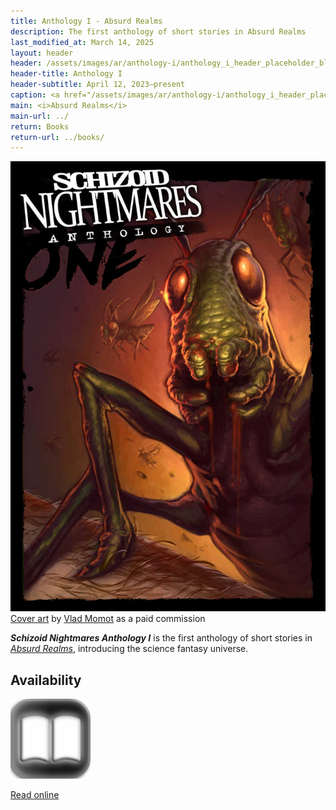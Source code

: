 ```yaml
---
title: Anthology I - Absurd Realms
description: The first anthology of short stories in Absurd Realms
last_modified_at: March 14, 2025
layout: header
header: /assets/images/ar/anthology-i/anthology_i_header_placeholder_blur.jpg
header-title: Anthology I
header-subtitle: April 12, 2023–present
caption: <a href="/assets/images/ar/anthology-i/anthology_i_header_placeholder_blur.jpg" target="_blank">AI placeholder artwork</a> generated above using <a href="https://creator.nightcafe.studio/creation/QqG1jOIrrGpH3ZaFKyoh" target="_blank">SD 1.5</a> — <a href="https://creativecommons.org/publicdomain/zero/1.0/" target="_blank">CC0 1.0</a>
main: <i>Absurd Realms</i>
main-url: ../
return: Books
return-url: ../books/
---
```


<div class="right" markdown=0>
  <img class="thumb" src="/assets/images/ar/anthology-i/anthology_i_med.jpg" alt="Anthology I cover">
  <div class="caption"><a href="/assets/images/ar/anthology-i/anthology_i.jpg" target="_blank">Cover art</a> by <a href="https://vladmomotart.tumblr.com/" target="_blank">Vlad Momot</a> as a paid commission</div>
</div>

***Schizoid Nightmares Anthology I*** is the first anthology of short stories in [*Absurd Realms*](/absurdrealms/), introducing the science fantasy universe.

## Availability

<div markdown=0>
  <a class="feature option" href="contents/">
    <img src="/assets/images/fa/book-open.png" alt="">
    <div><p>Read online</p></div>
  </a>
</div>